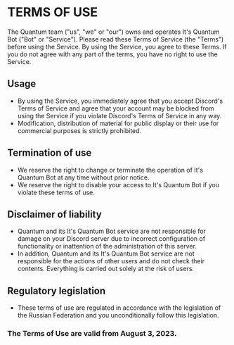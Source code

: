 # TERMS OF USE
The Quantum team ("us", "we" or "our") owns and operates It's Quantum Bot ("Bot" or "Service"). Please read these Terms of Service (the "Terms") before using the Service. By using the Service, you agree to these Terms. If you do not agree with any part of the terms, you have no right to use the Service.

## Usage
- By using the Service, you immediately agree that you accept Discord's Terms of Service and agree that your account may be blocked from using the Service if you violate Discord's Terms of Service in any way.
- Modification, distribution of material for public display or their use for commercial purposes is strictly prohibited.

## Termination of use
- We reserve the right to change or terminate the operation of It's Quantum Bot at any time without prior notice.
- We reserve the right to disable your access to It's Quantum Bot if you violate these terms of use.

## Disclaimer of liability
- Quantum and its It's Quantum Bot service are not responsible for damage on your Discord server due to incorrect configuration of functionality or inattention of the administration of this server.
- In addition, Quantum and its It's Quantum Bot service are not responsible for the actions of other users and do not check their contents. Everything is carried out solely at the risk of users.

## Regulatory legislation
- These terms of use are regulated in accordance with the legislation of the Russian Federation and you unconditionally follow this legislation.

### The Terms of Use are valid from August 3, 2023.
